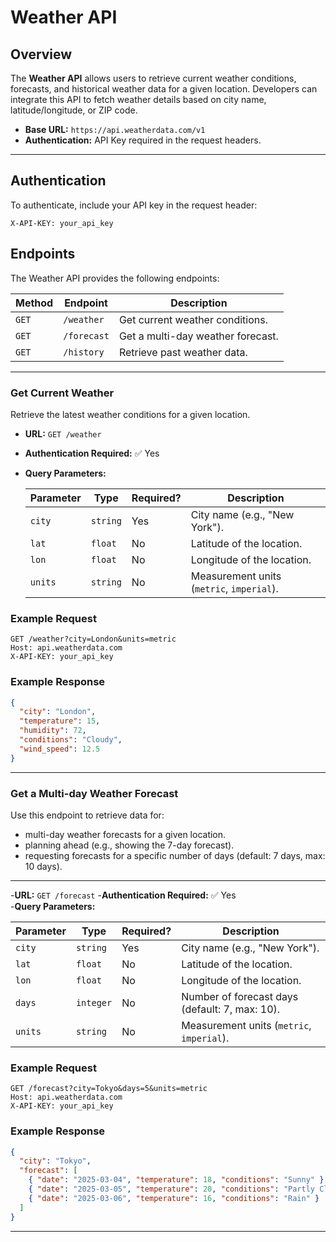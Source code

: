 # Weather API

## Overview
The **Weather API** allows users to retrieve current weather conditions, forecasts, and historical weather data for a given location. Developers can integrate this API to fetch weather details based on city name, latitude/longitude, or ZIP code.

- **Base URL:** `https://api.weatherdata.com/v1`
- **Authentication:** API Key required in the request headers. 

---

## Authentication  
To authenticate, include your API key in the request header:

```http
X-API-KEY: your_api_key
```

## Endpoints
The Weather API provides the following endpoints:

| Method | Endpoint         | Description |
|--------|----------------|-------------|
| `GET`  | `/weather`      | Get current weather conditions. |
| `GET`  | `/forecast`     | Get a multi-day weather forecast. |
| `GET`  | `/history`      | Retrieve past weather data. |

---

### Get Current Weather

Retrieve the latest weather conditions for a given location.

- **URL:** `GET /weather`
- **Authentication Required:** ✅ Yes  
- **Query Parameters:**

  | Parameter   | Type    | Required? | Description |
  |------------|--------|------------|-------------|
  | `city`     | `string` | Yes | City name (e.g., "New York"). |
  | `lat`      | `float`  | No | Latitude of the location. |
  | `lon`      | `float`  | No | Longitude of the location. |
  | `units`    | `string` | No | Measurement units (`metric`, `imperial`). |


### **Example Request**
```http
GET /weather?city=London&units=metric
Host: api.weatherdata.com
X-API-KEY: your_api_key
```

### **Example Response**
```json
{
  "city": "London",
  "temperature": 15,
  "humidity": 72,
  "conditions": "Cloudy",
  "wind_speed": 12.5
}
```
---


### Get a Multi-day Weather Forecast

Use this endpoint to retrieve data for:
- multi-day weather forecasts for a given location.
- planning ahead (e.g., showing the 7-day forecast).
- requesting forecasts for a specific number of days (default: 7 days, max: 10 days).

---

-**URL:** `GET /forecast`
-**Authentication Required:** ✅ Yes  
-**Query Parameters:**

  | Parameter   | Type    | Required? | Description |
  |------------|--------|------------|-------------|
  | `city`     | `string` | Yes | City name (e.g., "New York"). |
  | `lat`      | `float`  | No | Latitude of the location. |
  | `lon`      | `float`  | No | Longitude of the location. |
  | `days`     | `integer`| No | Number of forecast days (default: 7, max: 10).  |
  | `units`    | `string` | No | Measurement units (`metric`, `imperial`). |


  ### **Example Request**
```http
GET /forecast?city=Tokyo&days=5&units=metric
Host: api.weatherdata.com
X-API-KEY: your_api_key
```

### **Example Response**
```json
{
  "city": "Tokyo",
  "forecast": [
    { "date": "2025-03-04", "temperature": 18, "conditions": "Sunny" },
    { "date": "2025-03-05", "temperature": 20, "conditions": "Partly Cloudy" },
    { "date": "2025-03-06", "temperature": 16, "conditions": "Rain" }
  ]
}
```
---

